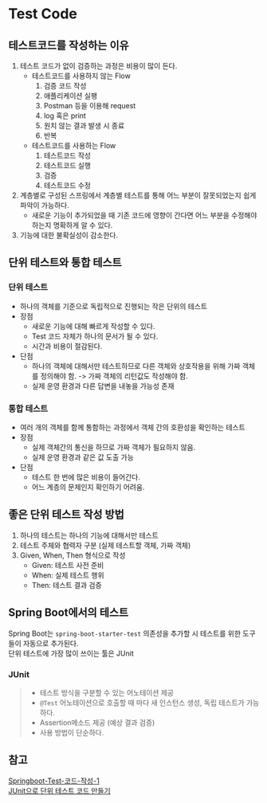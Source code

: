 # Test Code

## 테스트코드를 작성하는 이유
1. 테스트 코드가 없이 검증하는 과정은 비용이 많이 든다. 
   - 테스트코드를 사용하지 않는 Flow
     1. 검증 코드 작성
     2. 애플리케이션 실팽
     3. Postman 등을 이용해 request
     4. log 혹은 print
     5. 원치 않는 결과 발생 시 종료
     6. 반복
   - 테스트코드를 사용하는 Flow
     1. 테스트코드 작성
     2. 테스트코드 실행
     3. 검증
     4. 테스트코드 수정
2. 계층별로 구성된 스프링에서 계층별 테스트를 통해 어느 부분이 잘못되었는지 쉽게 파악이 가능하다.
   - 새로운 기능이 추가되었을 때 기존 코드에 영향이 간다면 어느 부분을 수정해야 하는지 명확하게 알 수 있다.
3. 기능에 대한 불확실성이 감소한다.

## 단위 테스트와 통합 테스트

### 단위 테스트
- 하나의 객체를 기준으로 독립적으로 진행되는 작은 단위의 테스트
- 장점
  - 새로운 기능에 대해 빠르게 작성할 수 있다.
  - Test 코드 자체가 하나의 문서가 될 수 있다.
  - 시간과 비용이 절감된다.
- 단점
  - 하나의 객체에 대해서만 테스트하므로 다른 객체와 상호작용을 위해 가짜 객체를 정의해야 함. -> 가짜 객체의 리턴값도 작성해야 함.
  - 실제 운영 환경과 다른 답변을 내놓을 가능성 존재

### 통합 테스트
- 여러 개의 객체를 함께 통함하는 과정에서 객체 간의 호환성을 확인하는 테스트
- 장점
  - 실제 객체간의 통신을 하므로 가짜 객체가 필요하지 않음.
  - 실제 운영 환경과 같은 값 도출 가능
- 단점
  - 테스트 한 번에 많은 비용이 들어간다.
  - 어느 계층의 문제인지 확인하기 어려움.

## 좋은 단위 테스트 작성 방법
1. 하나의 테스트는 하나의 기능에 대해서만 테스트
2. 테스트 주체와 협력자 구분 (실제 테스트할 객체, 가짜 객체)
3. Given, When, Then 형식으로 작성
   - Given: 테스트 사전 준비
   - When: 실제 테스트 행위
   - Then: 테스트 결과 검증

## Spring Boot에서의 테스트

Spring Boot는 `spring-boot-starter-test` 의존성을 추가할 시 테스트를 위한 도구들이 자동으로 추가된다.<br>
단위 테스트에 가장 많이 쓰이는 툴은 JUnit<br>

### JUnit
> - 테스트 방식을 구분할 수 있는 어노테이션 제공
> - `@Test` 어노테이션으로 호출할 때 마다 새 인스턴스 생성, 독립 테스트가 가능하다.
> - Assertion메소드 제공 (예상 결과 검증)
> - 사용 방법이 단순하다.



## 참고
[Springboot-Test-코드-작성-1](https://dingdingmin-back-end-developer.tistory.com/entry/Springboot-Test-%EC%BD%94%EB%93%9C-%EC%9E%91%EC%84%B1-1)<br>
[JUnit으로 단위 테스트 코드 만들기](https://velog.io/@suhyun_zip/JUnit%EC%9C%BC%EB%A1%9C-%EB%8B%A8%EC%9C%84-%ED%85%8C%EC%8A%A4%ED%8A%B8-%EC%BD%94%EB%93%9C-%EB%A7%8C%EB%93%A4%EA%B8%B0)
